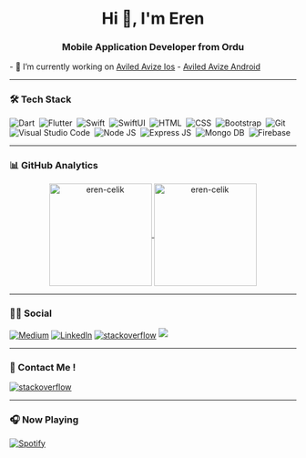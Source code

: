 <h1 align="center">Hi 👋, I'm Eren</h1>
<h3 align="center">Mobile Application Developer from Ordu</h3>
- 🔭 I’m currently working on <a href="https://apps.apple.com/tr/app/aviled-avize/id1554810525">Aviled Avize Ios</a>
- <a href="https://play.google.com/store/apps/details?id=com.atlas.aviled">Aviled Avize Android</a>

<hr class="dotted">

### 🛠 Tech Stack
![Dart](https://img.shields.io/badge/Dart-05122A?style=for-the-badge&logo=dart&logoColor=29B6F6)&nbsp;
![Flutter](https://img.shields.io/badge/Flutter-05122A?style=for-the-badge&logo=flutter&logoColor=02569B)&nbsp;
![Swift](https://img.shields.io/badge/Swift-05122A?style=for-the-badge&logo=swift)&nbsp;
![SwiftUI](https://img.shields.io/badge/SwiftUI-05122A?style=for-the-badge&logo=swift)&nbsp;
![HTML](https://img.shields.io/badge/-HTML-05122A?style=for-the-badge&logo=HTML5&logoColor=E34F26)&nbsp;
![CSS](https://img.shields.io/badge/-CSS-05122A?style=for-the-badge&logo=CSS3&logoColor=239120)&nbsp;
![Bootstrap](https://img.shields.io/badge/-Bootstrap-05122A?style=for-the-badge&logo=bootstrap)&nbsp;
![Git](https://img.shields.io/badge/-Git-05122A?style=for-the-badge&logo=git)&nbsp;
![Visual Studio Code](https://img.shields.io/badge/-Visual%20Studio%20Code-05122A?style=for-the-badge&logo=visual-studio-code&logoColor=007ACC)&nbsp;
![Node JS](https://img.shields.io/badge/Node.js-05122A?style=for-the-badge&logo=node.js&logoColor=green)&nbsp;
![Express JS](https://img.shields.io/badge/Express.js-05122A?style=for-the-badge&logo=express&logoColor=white)&nbsp;
![Mongo DB](https://img.shields.io/badge/MongoDB-05122A?style=for-the-badge&logo=mongodb&logoColor=green)&nbsp;
![Firebase](https://img.shields.io/badge/firebase-05122A?style=for-the-badge&logo=firebase&logoColor=yellow)&nbsp;

<hr class="dotted">

### 📊 GitHub Analytics  
<p align="center">
<a href="https://github.com/eren-celik">
  <img height="180em" align="center" src="https://github-readme-stats.vercel.app/api?username=eren-celik&show_icons=true&locale=en&theme=algolia&include_all_commits=true&count_private=true" alt="eren-celik"/>
  <img height="180em" align="center" src="https://github-readme-stats.vercel.app/api/top-langs?username=eren-celik&show_icons=true&locale=en&layout=compact&langs_count=8&theme=algolia" alt="eren-celik"/>
</a>
</p>

<hr class="dotted">

### 🤝🏻 Social


<a href="https://eren-celik.medium.com" target="blank"><img align="center" src="https://img.shields.io/badge/Medium-12100E?style=for-the-badge&logo=medium&logoColor=white" alt="Medium" /></a>
 <a href="https://www.linkedin.com/in/erencelikk/" target="blank"><img align="center" src="https://img.shields.io/badge/LinkedIn-0077B5?style=for-the-badge&logo=linkedin&logoColor=white" alt="LinkedIn" /></a>
<a href="https://stackoverflow.com/users/13615372/eren-Çelik" target="blank"><img align="center" src="https://img.shields.io/badge/Stack_Overflow-FE7A16?style=for-the-badge&logo=stack-overflow&logoColor=white" alt="stackoverflow" /></a>
![](https://komarev.com/ghpvc/?username=erenlk&style=for-the-badge)

<hr class="dotted">

### 📩 Contact Me ! 

<a href="mailto:elik.dark91@gmail.com" target="blank"><img align="center" src="https://img.shields.io/badge/Gmail-D14836?style=for-the-badge&logo=gmail&logoColor=white" alt="stackoverflow" /></a>

<hr class="dotted">

### 🎧 Now Playing

[![Spotify](https://now-playing-codestackr.vercel.app/api/spotify-playing)](https://open.spotify.com/user/elik.dark91tr)



